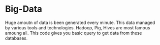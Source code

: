# Big-Data

Huge amoutn of data is been generated every minute. This data managed by various tools and technologies. Hadoop, Pig, Hives are most famous amoung all. This code gives you basic query to get data from these databases. 
